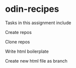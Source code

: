 # odin-recipes

Tasks in this assignment include
    <p>Create repos</p>
    <p>Clone repos</p>
    <p>Write html boilerplate</p>
    <p>Create new html file as branch</p>